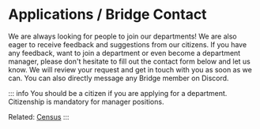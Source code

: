 # Applications / Bridge Contact

We are always looking for people to join our departments! We are also eager to receive feedback and suggestions from our citizens. If you have any feedback, want to join a department or even become a department manager, please don't hesitate to fill out the contact form below and let us know. We will review your request and get in touch with you as soon as we can. You can also directly message any Bridge member on Discord.

::: info
You should be a citizen if you are applying for a department. Citizenship is mandatory for manager positions.

Related: [Census](./census)
:::


<ContactForm />

<script setup>
import ContactForm from '../components/ContactForm.vue';
</script>
